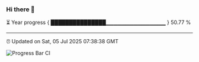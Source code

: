 ### Hi there 👋

⏳ Year progress { ███████████████▁▁▁▁▁▁▁▁▁▁▁▁▁▁▁ } 50.77 %

---

⏰ Updated on Sat, 05 Jul 2025 07:38:38 GMT

![Progress Bar CI](https://github.com/IshwaranRudhara/GIT-ACTION/workflows/Progress%20Bar%20CI/badge.svg)
